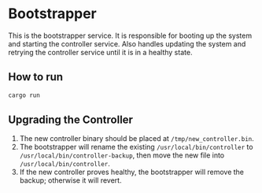 # Bootstrapper

This is the bootstrapper service. It is responsible for booting up the system and starting the controller service. Also handles updating the system and retrying the controller service until it is in a healthy state.

## How to run

```bash
cargo run
```

## Upgrading the Controller

1. The new controller binary should be placed at `/tmp/new_controller.bin`.  
2. The bootstrapper will rename the existing `/usr/local/bin/controller` to `/usr/local/bin/controller-backup`, then move the new file into `/usr/local/bin/controller`.  
3. If the new controller proves healthy, the bootstrapper will remove the backup; otherwise it will revert.  